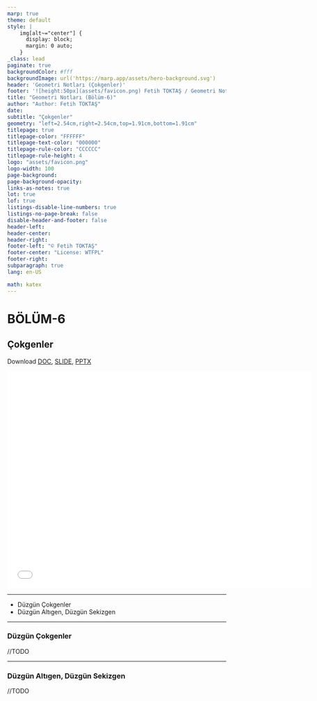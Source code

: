 ```yaml
---
marp: true
theme: default
style: |
    img[alt~="center"] {
      display: block;
      margin: 0 auto;
    }
_class: lead
paginate: true
backgroundColor: #fff
backgroundImage: url('https://marp.app/assets/hero-background.svg')
header: 'Geometri Notları (Çokgenler)'
footer: '![height:50px](assets/favicon.png) Fetih TOKTAŞ / Geometri Notları - Bölüm-6'
title: "Geometri Notları (Bölüm-6)"
author: "Author: Fetih TOKTAŞ"
date:
subtitle: "Çokgenler"
geometry: "left=2.54cm,right=2.54cm,top=1.91cm,bottom=1.91cm"
titlepage: true
titlepage-color: "FFFFFF"
titlepage-text-color: "000000"
titlepage-rule-color: "CCCCCC"
titlepage-rule-height: 4
logo: "assets/favicon.png"
logo-width: 100 
page-background:
page-background-opacity:
links-as-notes: true
lot: true
lof: true
listings-disable-line-numbers: true
listings-no-page-break: false
disable-header-and-footer: false
header-left:
header-center:
header-right:
footer-left: "© Fetih TOKTAŞ"
footer-center: "License: WTFPL"
footer-right:
subparagraph: true
lang: en-US 

math: katex
---
```


<!-- _backgroundColor: aquq -->

<!-- _color: orange -->

<!-- paginate: false -->

# BÖLÜM-6

## Çokgenler

Download [DOC](chapter-6.md_doc.pdf), [SLIDE](chapter-6.md_slide.pdf), [PPTX](chapter-6.md_slide.pptx)

<iframe width=700, height=500 frameBorder=0 src="../chapter-6.md_slide.html"></iframe>

---

<!-- paginate: true -->

 - Düzgün Çokgenler
 - Düzgün Altıgen, Düzgün Sekizgen

---
### Düzgün Çokgenler

//TODO

---
### Düzgün Altıgen, Düzgün Sekizgen

//TODO

